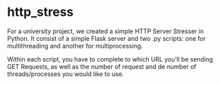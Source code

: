 # http_stress

For a university project, we created a simple HTTP Server Stresser in Python. It consist of a simple Flask server and two .py scripts: one for multithreading and
another for multiprocessing.

Within each script, you have to complete to which URL you'll be sending GET Requests, as well as the number of request and de number of threads/processes you would
like to use.
